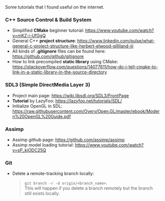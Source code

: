 Some tutorials that I found useful on the internet.

### C++ Source Control & Build System

* Simplified **CMake** beginner tutorial:
  https://www.youtube.com/watch?v=mKZ-i-UfGgQ
* General C++ **project structure**: 
  https://www.linkedin.com/pulse/what-general-c-project-structure-like-herbert-elwood-gilliland-iii
* All kinds of **.gitignore** files can be found here:
  https://github.com/github/gitignore
* How to link precompiled **static library** using CMake:
  https://stackoverflow.com/questions/14077611/how-do-i-tell-cmake-to-link-in-a-static-library-in-the-source-directory

### SDL3 (Simple DirectMedia Layer 3)
* Project main page:
  https://wiki.libsdl.org/SDL3/FrontPage
* **Tutorial** by LazyFoo:
  https://lazyfoo.net/tutorials/SDL/
* Initialize OpenGL in SDL:
  https://raw.githubusercontent.com/Overv/Open.GL/master/ebook/Modern%20OpenGL%20Guide.pdf

### Assimp
* Assimp github page:
  https://github.com/assimp/assimp
* Assimp model loading tutorial:
  https://www.youtube.com/watch?v=sP_kiODC25Q

### Git
* Delete a remote-tracking branch locally:
  > `git branch -r -d origin/<branch_name>`. <br>
  > This will happen if you delete a branch remotely but the branch still exists locally.



